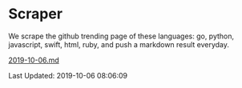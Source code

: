 # Scraper

We scrape the github trending page of these languages: go, python, javascript, swift, html, ruby, and push a markdown result everyday.

[2019-10-06.md](https://github.com/henson/Scraper/blob/master/2019-10-06.md)

Last Updated: 2019-10-06 08:06:09